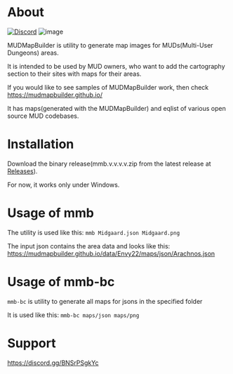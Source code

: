 # About
[![Discord](https://img.shields.io/discord/1335801517856264264)](https://discord.gg/BNSrPSgkYc)
![image](https://github.com/rds1983/MUDMapBuilder/assets/1057289/3f233fc8-510b-4125-a0c5-7e89d372b62e)

MUDMapBuilder is utility to generate map images for MUDs(Multi-User Dungeons) areas.

It is intended to be used by MUD owners, who want to add the cartography section to their sites with maps for their areas.

If you would like to see samples of MUDMapBuilder work, then check https://mudmapbuilder.github.io/

It has maps(generated with the MUDMapBuilder) and eqlist of various open source MUD codebases.

# Installation
Download the binary release(mmb.v.v.v.v.zip from the latest release at [Releases](https://github.com/rds1983/MUDMapBuilder/releases)). 

For now, it works only under Windows.

# Usage of mmb
The utility is used like this: `mmb Midgaard.json Midgaard.png`

The input json contains the area data and looks like this: https://mudmapbuilder.github.io/data/Envy22/maps/json/Arachnos.json

# Usage of mmb-bc
`mmb-bc` is utility to generate all maps for jsons in the specified folder

It is used like this: `mmb-bc maps/json maps/png`

# Support
https://discord.gg/BNSrPSgkYc

